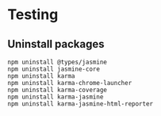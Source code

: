 # Testing

## Uninstall packages

```
npm uninstall @types/jasmine
npm uninstall jasmine-core
npm uninstall karma
npm uninstall karma-chrome-launcher
npm uninstall karma-coverage
npm uninstall karma-jasmine
npm uninstall karma-jasmine-html-reporter
```
